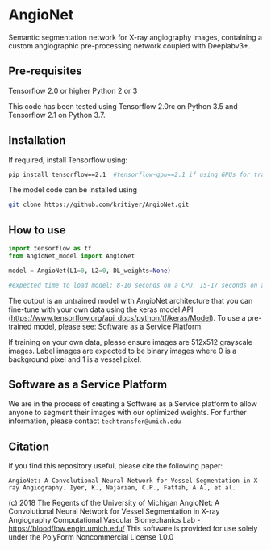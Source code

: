 # AngioNet
Semantic segmentation network for X-ray angiography images, containing a custom angiographic pre-processing network coupled with Deeplabv3+.

## Pre-requisites 
Tensorflow 2.0 or higher
Python 2 or 3

This code has been tested using Tensorflow 2.0rc on Python 3.5 and Tensorflow 2.1 on Python 3.7.

## Installation
If required, install Tensorflow using:
```bash
pip install tensorflow==2.1  #tensorflow-gpu==2.1 if using GPUs for training (highly encouraged)
```
The model code can be installed using
```bash
git clone https://github.com/kritiyer/AngioNet.git
```

## How to use

```python
import tensorflow as tf
from AngioNet_model import AngioNet

model = AngioNet(L1=0, L2=0, DL_weights=None)

#expected time to load model: 8-10 seconds on a CPU, 15-17 seconds on a multi-GPU configuration
```
The output is an untrained model with AngioNet architecture that you can fine-tune with your own data using the keras model API (https://www.tensorflow.org/api_docs/python/tf/keras/Model). To use a pre-trained model, please see: Software as a Service Platform.

If training on your own data, please ensure images are 512x512 grayscale images. Label images are expected to be binary images where 0 is a background pixel and 1 is a vessel pixel.

## Software as a Service Platform 
We are in the process of creating a Software as a Service platform to allow anyone to segment their images with our optimized weights. For further information, please contact `techtransfer@umich.edu`

## Citation
If you find this repository useful, please cite the following paper:
```
AngioNet: A Convolutional Neural Network for Vessel Segmentation in X-ray Angiography. Iyer, K., Najarian, C.P., Fattah, A.A., et al.
```
(c) 2018 The Regents of the University of Michigan
    AngioNet: A Convolutional Neural Network for Vessel Segmentation in X-ray Angiography
    Computational Vascular Biomechanics Lab - https://bloodflow.engin.umich.edu/
    This software is provided for use solely under the PolyForm Noncommercial License 1.0.0
